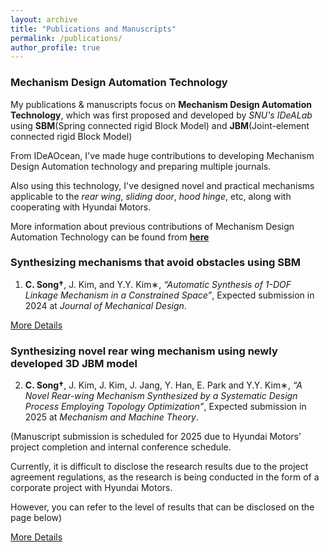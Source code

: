 ```yaml
---
layout: archive
title: "Publications and Manuscripts"
permalink: /publications/
author_profile: true
---
```


### Mechanism Design Automation Technology
My publications & manuscripts focus on **Mechanism Design Automation Technology**, which was first proposed and developed by *SNU's IDeALab* using **SBM**(Spring connected rigid Block Model) and **JBM**(Joint-element connected rigid
Block Model)

From IDeAOcean, I've made huge contributions to developing Mechanism Design Automation technology and preparing multiple journals.

Also using this technology, I've designed novel and practical mechanisms applicable to the *rear wing*, *sliding door*, *hood hinge*, etc, along with cooperating with Hyundai Motors.

More information about previous contributions of Mechanism Design Automation Technology can be found from **[here](https://ideaocean.ai/technology/)**

### Synthesizing mechanisms that avoid obstacles using SBM
1. **C. Song†**, J. Kim, and Y.Y. Kim∗, *“Automatic Synthesis of 1-DOF Linkage Mechanism in a Constrained Space”*, Expected
submission in 2024 at *Journal of Mechanical Design*.

[More Details](https://cksdml1014.github.io/chanisong//publication/2009-10-01-paper-title-number-1)

### Synthesizing novel rear wing mechanism using newly developed 3D JBM model
2. **C. Song†**, J. Kim, J. Kim, J. Jang, Y. Han, E. Park and Y.Y. Kim∗, *“A Novel Rear-wing Mechanism Synthesized by a
Systematic Design Process Employing Topology Optimization”*, Expected submission in 2025 at *Mechanism and Machine
Theory*.

(Manuscript submission is scheduled for 2025 due to Hyundai Motors’ project completion and internal conference schedule.

Currently, it is difficult to disclose the research results due to the project agreement regulations, as the research is being conducted in the form of a corporate project with Hyundai Motors.

However, you can refer to the level of results that can be disclosed on the page below)

[More Details](https://cksdml1014.github.io/chanisong//publications/2010-10-01-paper-title-number-2)

